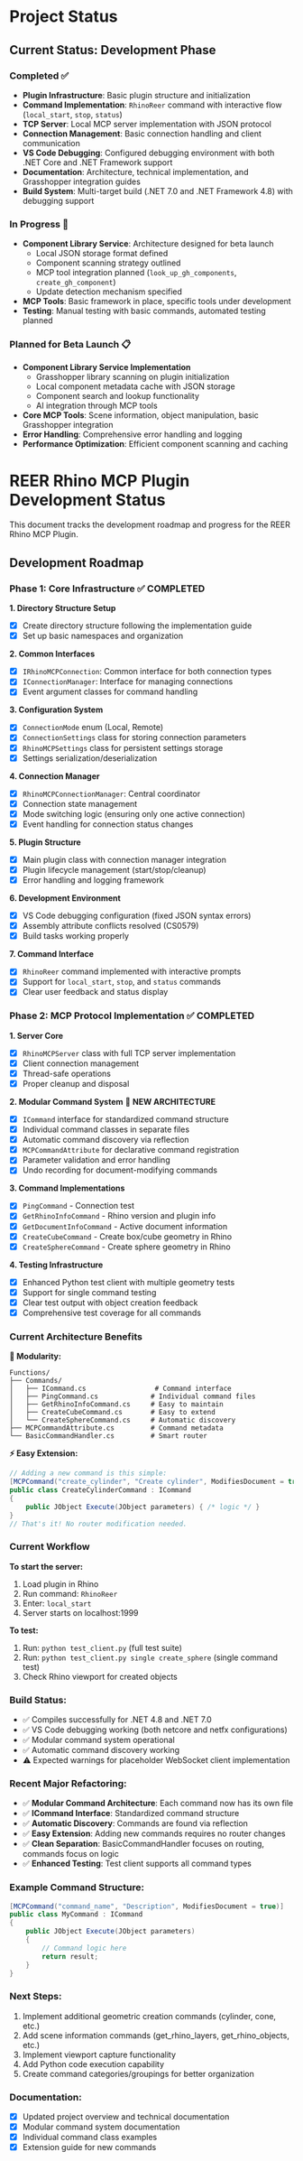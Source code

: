 # Project Status

## Current Status: Development Phase

### Completed ✅
- **Plugin Infrastructure**: Basic plugin structure and initialization
- **Command Implementation**: `RhinoReer` command with interactive flow (`local_start`, `stop`, `status`)
- **TCP Server**: Local MCP server implementation with JSON protocol
- **Connection Management**: Basic connection handling and client communication
- **VS Code Debugging**: Configured debugging environment with both .NET Core and .NET Framework support
- **Documentation**: Architecture, technical implementation, and Grasshopper integration guides
- **Build System**: Multi-target build (.NET 7.0 and .NET Framework 4.8) with debugging support

### In Progress 🔄
- **Component Library Service**: Architecture designed for beta launch
  - Local JSON storage format defined
  - Component scanning strategy outlined
  - MCP tool integration planned (`look_up_gh_components`, `create_gh_component`)
  - Update detection mechanism specified
- **MCP Tools**: Basic framework in place, specific tools under development
- **Testing**: Manual testing with basic commands, automated testing planned

### Planned for Beta Launch 📋
- **Component Library Service Implementation**
  - Grasshopper library scanning on plugin initialization
  - Local component metadata cache with JSON storage
  - Component search and lookup functionality
  - AI integration through MCP tools
- **Core MCP Tools**: Scene information, object manipulation, basic Grasshopper integration
- **Error Handling**: Comprehensive error handling and logging
- **Performance Optimization**: Efficient component scanning and caching

# REER Rhino MCP Plugin Development Status

This document tracks the development roadmap and progress for the REER Rhino MCP Plugin.

## Development Roadmap

### Phase 1: Core Infrastructure ✅ COMPLETED

**1. Directory Structure Setup**

- [x] Create directory structure following the implementation guide
- [x] Set up basic namespaces and organization

**2. Common Interfaces**

- [x] `IRhinoMCPConnection`: Common interface for both connection types
- [x] `IConnectionManager`: Interface for managing connections
- [x] Event argument classes for command handling

**3. Configuration System**

- [x] `ConnectionMode` enum (Local, Remote)
- [x] `ConnectionSettings` class for storing connection parameters
- [x] `RhinoMCPSettings` class for persistent settings storage
- [x] Settings serialization/deserialization

**4. Connection Manager**

- [x] `RhinoMCPConnectionManager`: Central coordinator
- [x] Connection state management
- [x] Mode switching logic (ensuring only one active connection)
- [x] Event handling for connection status changes

**5. Plugin Structure**

- [x] Main plugin class with connection manager integration
- [x] Plugin lifecycle management (start/stop/cleanup)
- [x] Error handling and logging framework

**6. Development Environment**

- [x] VS Code debugging configuration (fixed JSON syntax errors)
- [x] Assembly attribute conflicts resolved (CS0579)
- [x] Build tasks working properly

**7. Command Interface**

- [x] `RhinoReer` command implemented with interactive prompts
- [x] Support for `local_start`, `stop`, and `status` commands
- [x] Clear user feedback and status display

### Phase 2: MCP Protocol Implementation ✅ COMPLETED

**1. Server Core**

- [x] `RhinoMCPServer` class with full TCP server implementation
- [x] Client connection management
- [x] Thread-safe operations
- [x] Proper cleanup and disposal

**2. Modular Command System** 🎯 **NEW ARCHITECTURE**

- [x] `ICommand` interface for standardized command structure
- [x] Individual command classes in separate files
- [x] Automatic command discovery via reflection
- [x] `MCPCommandAttribute` for declarative command registration
- [x] Parameter validation and error handling
- [x] Undo recording for document-modifying commands

**3. Command Implementations**

- [x] `PingCommand` - Connection test
- [x] `GetRhinoInfoCommand` - Rhino version and plugin info
- [x] `GetDocumentInfoCommand` - Active document information
- [x] `CreateCubeCommand` - Create box/cube geometry in Rhino
- [x] `CreateSphereCommand` - Create sphere geometry in Rhino

**4. Testing Infrastructure**

- [x] Enhanced Python test client with multiple geometry tests
- [x] Support for single command testing
- [x] Clear test output with object creation feedback
- [x] Comprehensive test coverage for all commands

### Current Architecture Benefits

**🔧 Modularity:**

```
Functions/
├── Commands/
│   ├── ICommand.cs                 # Command interface
│   ├── PingCommand.cs             # Individual command files
│   ├── GetRhinoInfoCommand.cs     # Easy to maintain
│   ├── CreateCubeCommand.cs       # Easy to extend
│   └── CreateSphereCommand.cs     # Automatic discovery
├── MCPCommandAttribute.cs         # Command metadata
└── BasicCommandHandler.cs         # Smart router
```

**⚡ Easy Extension:**

```csharp
// Adding a new command is this simple:
[MCPCommand("create_cylinder", "Create cylinder", ModifiesDocument = true)]
public class CreateCylinderCommand : ICommand
{
    public JObject Execute(JObject parameters) { /* logic */ }
}
// That's it! No router modification needed.
```

### Current Workflow

**To start the server:**

1. Load plugin in Rhino
2. Run command: `RhinoReer`
3. Enter: `local_start`
4. Server starts on localhost:1999

**To test:**

1. Run: `python test_client.py` (full test suite)
2. Run: `python test_client.py single create_sphere` (single command test)
3. Check Rhino viewport for created objects

### Build Status:

- ✅ Compiles successfully for .NET 4.8 and .NET 7.0
- ✅ VS Code debugging working (both netcore and netfx configurations)
- ✅ Modular command system operational
- ✅ Automatic command discovery working
- ⚠️ Expected warnings for placeholder WebSocket client implementation

### Recent Major Refactoring:

- ✅ **Modular Command Architecture**: Each command now has its own file
- ✅ **ICommand Interface**: Standardized command structure
- ✅ **Automatic Discovery**: Commands are found via reflection
- ✅ **Easy Extension**: Adding new commands requires no router changes
- ✅ **Clean Separation**: BasicCommandHandler focuses on routing, commands focus on logic
- ✅ **Enhanced Testing**: Test client supports all command types

### Example Command Structure:

```csharp
[MCPCommand("command_name", "Description", ModifiesDocument = true)]
public class MyCommand : ICommand
{
    public JObject Execute(JObject parameters)
    {
        // Command logic here
        return result;
    }
}
```

### Next Steps:

1. Implement additional geometric creation commands (cylinder, cone, etc.)
2. Add scene information commands (get_rhino_layers, get_rhino_objects, etc.)
3. Implement viewport capture functionality
4. Add Python code execution capability
5. Create command categories/groupings for better organization

### Documentation:

- [x] Updated project overview and technical documentation
- [x] Modular command system documentation
- [x] Individual command class examples
- [x] Extension guide for new commands
